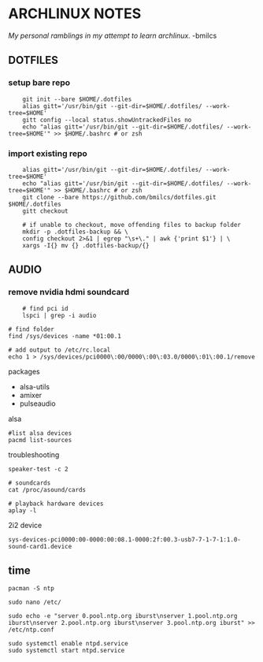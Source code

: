 # ARCHLINUX NOTES

*My personal ramblings in my attempt to learn archlinux.* -bmilcs
## DOTFILES

### setup bare repo

		git init --bare $HOME/.dotfiles 
		alias gitt='/usr/bin/git --git-dir=$HOME/.dotfiles/ --work-tree=$HOME'
		gitt config --local status.showUntrackedFiles no
		echo "alias gitt='/usr/bin/git --git-dir=$HOME/.dotfiles/ --work-tree=$HOME'" >> $HOME/.bashrc # or zsh

### import existing repo
		alias gitt='/usr/bin/git --git-dir=$HOME/.dotfiles/ --work-tree=$HOME'
		echo "alias gitt='/usr/bin/git --git-dir=$HOME/.dotfiles/ --work-tree=$HOME'" >> $HOME/.bashrc # or zsh
		git clone --bare https://github.com/bmilcs/dotfiles.git $HOME/.dotfiles
		gitt checkout

		# if unable to checkout, move offending files to backup folder
		mkdir -p .dotfiles-backup && \
		config checkout 2>&1 | egrep "\s+\." | awk {'print $1'} | \
		xargs -I{} mv {} .dotfiles-backup/{}

## AUDIO


### remove nvidia hdmi soundcard

		# find pci id
		lspci | grep -i audio

	# find folder
	find /sys/devices -name *01:00.1
	
	# add output to /etc/rc.local
	echo 1 > /sys/devices/pci0000\:00/0000\:00\:03.0/0000\:01\:00.1/remove

packages

- alsa-utils
- amixer
- pulseaudio

alsa

	#list alsa devices
	pacmd list-sources

	


troubleshooting

	speaker-test -c 2

	# soundcards
	cat /proc/asound/cards

	# playback hardware devices
	aplay -l


2i2 device

	sys-devices-pci0000:00-0000:00:08.1-0000:2f:00.3-usb7-7-1-7-1:1.0-sound-card1.device




## time

	pacman -S ntp

	sudo nano /etc/

	sudo echo -e "server 0.pool.ntp.org iburst\nserver 1.pool.ntp.org iburst\nserver 2.pool.ntp.org iburst\nserver 3.pool.ntp.org iburst" >> /etc/ntp.conf

	sudo systemctl enable ntpd.service
	sudo systemctl start ntpd.service